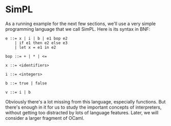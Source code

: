 # SimPL

As a running example for the next few sections, we'll use a very
simple programming language that we call SimPL.  Here is its
syntax in BNF:

```
e ::= x | i | b | e1 bop e2                
    | if e1 then e2 else e3
    | let x = e1 in e2     

bop ::= + | * | <=

x ::= <identifiers>

i ::= <integers>
 
b ::= true | false      

v ::= i | b
```

Obviously there's a lot missing from this language, especially functions.
But there's enough in it for us to study the important concepts
of interpreters, without getting too distracted by lots of language
features.  Later, we will consider a larger fragment of OCaml.